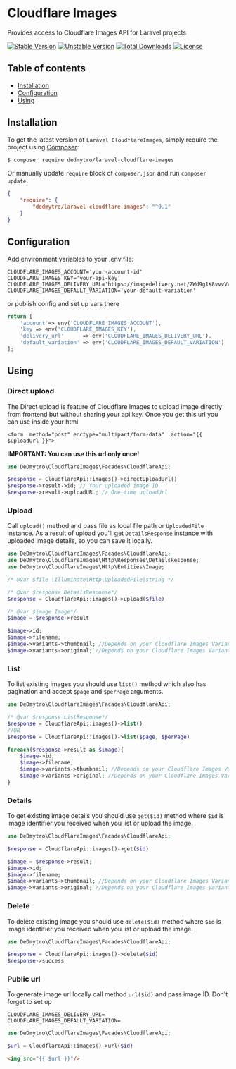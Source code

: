 # Cloudflare Images

Provides access to Cloudflare Images API for Laravel projects

[![Stable Version][badge_stable]][link_packagist]
[![Unstable Version][badge_unstable]][link_packagist]
[![Total Downloads][badge_downloads]][link_packagist]
[![License][badge_license]][link_license]

## Table of contents

* [Installation](#installation)
* [Configuration](#configuration)
* [Using](#using)

## Installation

To get the latest version of `Laravel CloudflareImages`, simply require the project using [Composer](https://getcomposer.org):

```bash
$ composer require dedmytro/laravel-cloudflare-images
```

Or manually update `require` block of `composer.json` and run `composer update`.

```json
{
    "require": {
        "dedmytro/laravel-cloudflare-images": "^0.1"
    }
}
```

## Configuration

Add environment variables to your .env file:

```dotenv
CLOUDFLARE_IMAGES_ACCOUNT='your-account-id'
CLOUDFLARE_IMAGES_KEY='your-api-key'
CLOUDFLARE_IMAGES_DELIVERY_URL='https://imagedelivery.net/ZWd9g1K8vvvVv_Yyyy_XXX'
CLOUDFLARE_IMAGES_DEFAULT_VARIATION='your-default-variation'
```

or publish config and set up vars there

```php
return [
    'account'=> env('CLOUDFLARE_IMAGES_ACCOUNT'),
    'key'=> env('CLOUDFLARE_IMAGES_KEY'),
    'delivery_url'      => env('CLOUDFLARE_IMAGES_DELIVERY_URL'),
    'default_variation' => env('CLOUDFLARE_IMAGES_DEFAULT_VARIATION')
];
```

## Using

### Direct upload

The Direct upload is feature of Cloudflare Images to upload image directly from frontend but without sharing your api key. Once you get this url you can use
inside your html

`<form  method="post" enctype="multipart/form-data"  action="{{ $uploadUrl }}">`

**IMPORTANT: You can use this url only once!**

```php
use DeDmytro\CloudflareImages\Facades\CloudflareApi;

$response = CloudflareApi::images()->directUploadUrl()
$response->result->id; // Your uploaded image ID
$response->result->uploadURL; // One-time uploadUrl

```

### Upload

Call `upload()` method and pass file as local file path or `UploadedFile` instance. As a result of upload you'll get `DetailsResponse` instance with uploaded
image details, so you can save it locally.

```php
use DeDmytro\CloudflareImages\Facades\CloudflareApi;
use DeDmytro\CloudflareImages\Http\Responses\DetailsResponse;
use DeDmytro\CloudflareImages\Http\Entities\Image;

/* @var $file \Illuminate\Http\UploadedFile|string */

/* @var $response DetailsResponse*/
$response = CloudflareApi::images()->upload($file)

/* @var $image Image*/
$image = $response->result

$image->id;
$image->filename;
$image->variants->thumbnail; //Depends on your Cloudflare Images Variants setting
$image->variants->original; //Depends on your Cloudflare Images Variants setting


```

### List

To list existing images you should use `list()` method which also has pagination and accept `$page` and `$perPage` arguments.

```php
use DeDmytro\CloudflareImages\Facades\CloudflareApi;

/* @var $response ListResponse*/
$response = CloudflareApi::images()->list()
//OR
$response = CloudflareApi::images()->list($page, $perPage)

foreach($response->result as $image){
    $image->id;
    $image->filename;
    $image->variants->thumbnail; //Depends on your Cloudflare Images Variants setting
    $image->variants->original; //Depends on your Cloudflare Images Variants setting
}

```

### Details

To get existing image details you should use `get($id)` method where `$id` is image identifier you received when you list or upload the image.

```php
use DeDmytro\CloudflareImages\Facades\CloudflareApi;

$response = CloudflareApi::images()->get($id)

$image = $response->result;
$image->id;
$image->filename;
$image->variants->thumbnail; //Depends on your Cloudflare Images Variants setting
$image->variants->original; //Depends on your Cloudflare Images Variants setting


```

### Delete

To delete existing image you should use `delete($id)` method where `$id` is image identifier you received when you list or upload the image.

```php
use DeDmytro\CloudflareImages\Facades\CloudflareApi;

$response = CloudflareApi::images()->delete($id)
$response->success

```

### Public url

To generate image url locally call method `url($id)` and pass image ID. Don't forget to set up

```dotenv
CLOUDFLARE_IMAGES_DELIVERY_URL=
CLOUDFLARE_IMAGES_DEFAULT_VARIATION=
```

```php
use DeDmytro\CloudflareImages\Facades\CloudflareApi;

$url = CloudflareApi::images()->url($id)
```

```html
<img src="{{ $url }}"/>
```

[badge_downloads]:      https://img.shields.io/packagist/dt/dedmytro/laravel-cloudflare-images.svg?style=flat-square

[badge_license]:        https://img.shields.io/packagist/l/dedmytro/laravel-cloudflare-images.svg?style=flat-square

[badge_stable]:         https://img.shields.io/github/v/release/dedmytro/laravel-cloudflare-images?label=stable&style=flat-square

[badge_unstable]:       https://img.shields.io/badge/unstable-dev--main-orange?style=flat-square

[link_license]:         LICENSE

[link_packagist]:       https://packagist.org/packages/dedmytro/laravel-cloudflare-images
